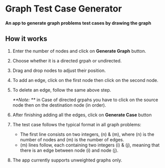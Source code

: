 # Graph Test Case Generator

#### An app to generate graph problems test cases by drawing the graph


How it works
------------
1. Enter the number of nodes and click on **Generate Graph** button.
2. Choose whether it is a directed grpah or undirected.
3. Drag and drop nodes to adjust their position.
4. To add an edge, click on the first node then click on the second node.
5. To delete an edge, follow the same above step.

    _**Note: **_ in Case of directed grpahs you have to click on the source node then on the destination node (in order).

6. After finishing adding all the edges, click on **Generate Case** button
7. The test case follows the typical format in all graph problems:
   - The first line consists on two integers, (n) & (m), where (n) is the number of nodes and (m) is the number of edges.
   - (m) lines follow, each containing two integers (i) & (j), meaning that there is an edge between node (i) and node (j).

8. The app currently supports unweighted graphs only.
